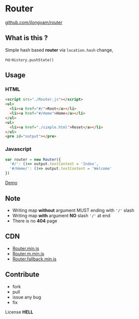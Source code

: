 # Router

[github.com/jlongyam/router](https://github.com/jlongyam/router)

## What is this ?

Simple hash based **router** via `location.hash` change,

no  `History.pushState()`

## Usage

### HTML

```html
<script src="./Router.js"></script>
<ul>
  <li><a href="#/">Root</a></li>
  <li><a href="#/Home">Home</a></li>
</ul>
<ul>
  <li><a href="./simple.html">Reset</a></li>
</ul>
<pre id="output"></pre>
```

### Javascript

```javascript
var router = new Router({
  '#/': ()=> output.textContent = 'Index',
  '#/Home/': ()=> output.textContent = 'Welcome'
})
```

[Demo](https://jlongyam.github.io/router/test/index.html)

## Note

- Writing map **without** argument MUST ending with `'/'` slash
- Writing map **with** argument **NO** slash `'/'` at end
- There is no **404** page

## CDN

- [Router.min.js](https://rawcdn.githack.com/jlongyam/router/689a55d62e70bb27e38eb10c8f96dcad5e132bb8/dist/Router.min.js)
- [Router.m.min.js](https://rawcdn.githack.com/jlongyam/router/689a55d62e70bb27e38eb10c8f96dcad5e132bb8/dist/Router.m.min.js)
- [Router.fallback.min.js](https://rawcdn.githack.com/jlongyam/router/689a55d62e70bb27e38eb10c8f96dcad5e132bb8/dist/Router.fallback.min.js)

## Contribute

- fork
- pull
- issue any bug
- fix

License **HELL**
